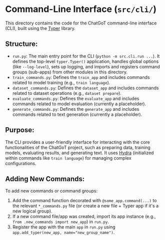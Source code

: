 # Command-Line Interface (`src/cli/`)

This directory contains the code for the ChatGoT command-line interface (CLI), built using the [Typer](https://typer.tiangolo.com/) library.

## Structure:

*   `run.py`: The main entry point for the CLI (`python -m src.cli.run ...`). It defines the top-level `typer.Typer()` application, handles global options (like `--log-level`), sets up logging, and imports and registers command groups (sub-apps) from other modules in this directory.
*   `train_commands.py`: Defines the `train_app` and includes commands related to model training (e.g., `train language`).
*   `dataset_commands.py`: Defines the `dataset_app` and includes commands related to dataset operations (e.g., `dataset prepare`).
*   `evaluate_commands.py`: Defines the `evaluate_app` and includes commands related to model evaluation (currently a placeholder).
*   `generate_commands.py`: Defines the `generate_app` and includes commands related to text generation (currently a placeholder).

## Purpose:

The CLI provides a user-friendly interface for interacting with the core functionalities of the ChatGoT project, such as preparing data, training models, evaluating results, and generating text. It uses [Hydra](https://hydra.cc/) (initialized within commands like `train language`) for managing complex configurations.

## Adding New Commands:

To add new commands or command groups:

1.  Add the command function decorated with `@some_app.command(...)` to the relevant `*_commands.py` file (or create a new file + Typer app if it's a new logical group).
2.  If a new command file/app was created, import its app instance (e.g., `from .new_commands import new_app`) in `run.py`.
3.  Register the app with the main `app` in `run.py` using `app.add_typer(new_app, name="new_group_name")`. 